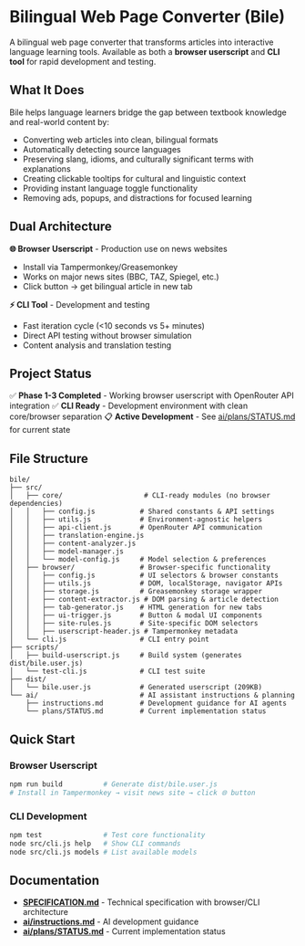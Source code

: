 # Bilingual Web Page Converter (Bile)

A bilingual web page converter that transforms articles into interactive language learning tools. Available as both a **browser userscript** and **CLI tool** for rapid development and testing.

## What It Does

Bile helps language learners bridge the gap between textbook knowledge and real-world content by:

- Converting web articles into clean, bilingual formats
- Automatically detecting source languages
- Preserving slang, idioms, and culturally significant terms with explanations
- Creating clickable tooltips for cultural and linguistic context
- Providing instant language toggle functionality
- Removing ads, popups, and distractions for focused learning

## Dual Architecture

**🌐 Browser Userscript** - Production use on news websites

- Install via Tampermonkey/Greasemonkey
- Works on major news sites (BBC, TAZ, Spiegel, etc.)
- Click button → get bilingual article in new tab

**⚡ CLI Tool** - Development and testing

- Fast iteration cycle (<10 seconds vs 5+ minutes)
- Direct API testing without browser simulation
- Content analysis and translation testing

## Project Status

✅ **Phase 1-3 Completed** - Working browser userscript with OpenRouter API integration
✅ **CLI Ready** - Development environment with clean core/browser separation
📋 **Active Development** - See [ai/plans/STATUS.md](ai/plans/STATUS.md) for current state

## File Structure

```
bile/
├── src/
│   ├── core/                    # CLI-ready modules (no browser dependencies)
│   │   ├── config.js           # Shared constants & API settings
│   │   ├── utils.js            # Environment-agnostic helpers
│   │   ├── api-client.js       # OpenRouter API communication
│   │   ├── translation-engine.js
│   │   ├── content-analyzer.js
│   │   ├── model-manager.js
│   │   └── model-config.js     # Model selection & preferences
│   ├── browser/                # Browser-specific functionality
│   │   ├── config.js           # UI selectors & browser constants
│   │   ├── utils.js            # DOM, localStorage, navigator APIs
│   │   ├── storage.js          # Greasemonkey storage wrapper
│   │   ├── content-extractor.js # DOM parsing & article detection
│   │   ├── tab-generator.js    # HTML generation for new tabs
│   │   ├── ui-trigger.js       # Button & modal UI components
│   │   ├── site-rules.js       # Site-specific DOM selectors
│   │   ├── userscript-header.js # Tampermonkey metadata
│   └── cli.js                  # CLI entry point
├── scripts/
│   ├── build-userscript.js     # Build system (generates dist/bile.user.js)
│   └── test-cli.js             # CLI test suite
├── dist/
│   └── bile.user.js            # Generated userscript (209KB)
└── ai/                         # AI assistant instructions & planning
    ├── instructions.md         # Development guidance for AI agents
    └── plans/STATUS.md         # Current implementation status
```

## Quick Start

### Browser Userscript

```bash
npm run build          # Generate dist/bile.user.js
# Install in Tampermonkey → visit news site → click 🌐 button
```

### CLI Development

```bash
npm test               # Test core functionality
node src/cli.js help   # Show CLI commands
node src/cli.js models # List available models
```

## Documentation

- **[SPECIFICATION.md](SPECIFICATION.md)** - Technical specification with browser/CLI architecture
- **[ai/instructions.md](ai/instructions.md)** - AI development guidance
- **[ai/plans/STATUS.md](ai/plans/STATUS.md)** - Current implementation status
